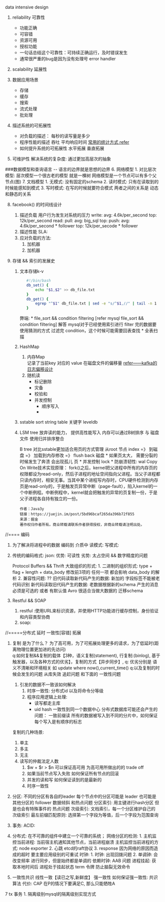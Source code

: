 data intensive design
1. reliability 可靠性
    + 功能正确
    + 可容错
    + 资源可用
    + 授权功能
    
    * 一句话总结这个可靠性：可持续正确运行，及时错误发生
    * 通常很严重的bug是因为没有处理号 error handler

2. scalability 延展性

3. 数据应用场景
    + 存储
    + 缓存
    + 搜索
    + 流式处理
    + 批处理
4. 描述系统的可拓展性
    + 对负载的描述：
        每秒的读写量是多少
    + 程序性能的描述
        吞吐
        平均响应时间 [常用的统计方式 refer](https://prometheus.io/)
    + 如何提升系统的可拓展性
        水平拓展 垂直拓展
5. 可维护性
    解决系统的复杂度: 通过更加高层次的抽象

###数据模型和查询语言
    -- 语言的边界就是思想的边界
6. 网络模型
    1. 对比层次模型:
        层次模型一个很古老的模型 就是一棵树
        网络模型是一个节点可以有多个父节点(图)
7. 文档模型
    1. 无模式: 没有固定的schema
    2. 读时模式: 只有在读取到的时候能感知到模式
    3. 写时模式: 在写的时候就要符合模式 两者之间的关系是 动态和静态的关系
    
8. facebook() 的时间线设计
    1. 描述负载
        用户行为发生对系统的压力
            write:
                avg: 4.6k/per_second 
                top: 12k/per_second
            read:
                pull: 
                    avg: big_sql
                    top:
                push:
                    avg: 4.6k/per_second * follower
                    top: 12k/per_secode * follower
    2. 描述性能
        SLA: 
    3. 应对负载的方法:
        1. 加机器
        2. 加机器

9. 存储 && 索引的发展史
    1. 文本存储k-v
        ```bash
           #!/bin/bash
           db_set() {
               echo "$1,$2" >> db_file.txt
           }
           db_get() {
               egrep "^$1" db_file.txt | sed -e "s/^$1,//" | tail -n 1
           }
        ```
        弊端: 
            * file_sort && condition filtering [refer mysql file_sort && condition filtering] 解答 mysql对于已经使用索引进行 filter 完的数据要使用猜测的方式 过滤完 condition，这个时候可能需要回表查找
            * 全表扫描
    2. HashMap
        1. 内存Map    
            记录了当前key 对应的 value 在磁盘文件的偏移量 [refer——kafka的日志偏移设计](https://juejin.im/book/5c7d270ff265da2d89634e9e/section/5ca6fae751882543e70d2402)
        2. 随机读
            * 标记删除
            * 灾备
            * 校验和
            * 并发控制
                * 顺序写入
                * 
     3. sstable sort string table
        关键字 leveldb
     4. LSM tree 放弃读的能力， 提供高性能写入
        内存可以通过B树排序 与 磁盘文件 使用归并排序整合
        
        B tree
            对比sstable更加适合用页的方式管理
            从root 节点 index =》  到磁盘 =》 加载到内存修改 =》 flush back 磁盘
            * 如果页太大， 需要分裂的时候发生了奔溃 会出现孤儿 页
            * 并发控制 lock
            * 防崩溃韧性: wal
            Copy On Write技术实现原理：
            fork()之后，kernel把父进程中所有的内存页的权限都设为read-only，然后子进程的地址空间指向父进程。当父子进程都只读内存时，相安无事。当其中某个进程写内存时，CPU硬件检测到内存页是read-only的，于是触发页异常中断（page-fault），陷入kernel的一个中断例程。中断例程中，kernel就会把触发的异常的页复制一份，于是父子进程各自持有独立的一份。
            
            作者：Java3y
            链接：https://juejin.im/post/5bd96bcaf265da396b72f855
            来源：掘金
            著作权归作者所有。商业转载请联系作者获得授权，非商业转载请注明出处。
//==== 编码
1.  为了解决将进程中的数据 编码到 介质中
    读模式: 
    写模式:
2. 传统的编码格式:
    json: 
        优势: 可读性
        劣势: 太占空间 && 数字精度的问题
        
    Protocol Buffers && Thrift 大致组织的形式: 
        1. 二进制的组织形式: type + flag + length + data_body
            修改前3项的 任何一项 都会影响 data_body 的解析
        2. 兼容性问题: ??
            旧代码读取新代码产生的数据: 
                新加的 字段标签不能被老代码识别
            新代码读取旧代码产生的数据:
                老数据根据新的schema 产生的消息 必须是可选的 或者 有默认值
    Avro 很适合当做大数据的 迁移schema
3. Restful && SOAP  
    1. restful :使用URL来标识资源，并使用HTTP功能进行缓存控制，身份验证和内容类型协商
    2. soap: 

//=====分布式
延时
一致性[容错]
拓展

1. 复制 是为了什么？ 为了高可用，为了可拓展处理更多的请求，为了低延时(距离物理位置更加进的先访问)   
    q:如何复制&&复制的载体【3种，语义复制(statement), 行复制:(binlog), 基于触发器，以及各种方式的优劣】，复制的方式【异步同步】,
        q: 优劣分别是 语义不清晰和环境相关 如 update where now(),current_time()
    q:以及复制的时候会发生的问题
        从库失效 追赶问题 和下面的 一致性问题
        
    1. 引发的数据不一致该如何解决
        1. 时序一致性: 分布式id
            以及将命令分等级
        1. 程序应用逻辑上处理:
            * 读写都走主库
            * uid hash 一致性到同一个数据中心
        分布式数据库可能还会产生的问题：
            一致前缀读 所有的数据被写入到不同的分片中，如何保证每个写入是有顺序的标志
            
   复制的几种场景:
    1. 单主
    2. 多主         
    3. 无主
    2. 读写的仲裁法定人数
        1. $w + $r > $n  可以保证高可用
        为高可用所做出的的 trade off
        1. 如果当前节点写入失败 如何保证所有节点的回滚
        2. 并发的读和写 如何保证读到的是最新的
        3. 时序一致性
2. 分区:
    不同的分区有各自的leader 每个节点中的分区可能是 leader 也可能是其他分区的 follower
    数据倾斜 和热点问题 
    分区索引:
        用主键进行hash分区 但是也会有特殊事件的 热点问题
        次级索引:
            文档索引，每一个分区维护自己的 次级索引
        最左前缀匹配原则:
            选择第一个字段为等值，后一个字段为范围查询
3. 事务:
    ACID:
    
4. 分布式:
    在不可靠的组件中建立一个可靠的系统；
    网络分区的检测:
        1. 主机监控当前进程: 当前宿主机通知其他节点，当前进程崩溃
            主机监控当前进程的方式: node exporter
        2. 心跳 etcd的raft协议
        3. response 因为网络的原因而造成的超时 要主要应用级别的可重试
    时钟:
        1. 时钟: 出现回拨问题
        2. 单调钟: 会改变频率 进行同步，但是始终都是单调的 
    依赖时钟: AAB 问题
    进程挂起: 获取本地时间后 进程处于挂起状态
    term 令牌 防止脑裂无效命令
    
5. 一致性共识
    线性一致【读已之写,新鲜度】 强一致性
        如何保证强一致性: 共识算法
        代价: CAP 在P的情况下要满足C, 那么只能牺牲A

7 tx 事务
    1. 隔离级别mysql的隔离级别实现方式